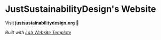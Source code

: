 
# JustSustainabilityDesign's Website

Visit **[justsustainabilitydesign.org](https://justsustainabilitydesign.org)** 🚀

_Built with [Lab Website Template](https://greene-lab.gitbook.io/lab-website-template-docs)_

